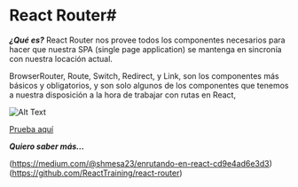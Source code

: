# React Router#

***¿Qué es?***
React Router nos provee todos los componentes necesarios para hacer que nuestra SPA (single page application) se mantenga en sincronía con nuestra locación actual.

BrowserRouter, Route, Switch, Redirect, y Link, son los componentes más básicos y obligatorios, y son solo algunos de los componentes que tenemos a nuestra disposición a la hora de trabajar con rutas en React,

![Alt Text](https://css-tricks.com/wp-content/uploads/2016/03/browserhistory.gif)

[Prueba aquí](https://repl.it/@EduDevf/reactrouterapp "replit")



***Quiero saber más...***

(https://medium.com/@shmesa23/enrutando-en-react-cd9e4ad6e3d3)
(https://github.com/ReactTraining/react-router)
